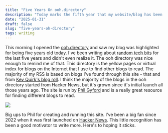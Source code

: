 ```yaml
---
title: "Five Years On ooh.directory"
description: "Today marks the fifth year that my website/blog has been on the ooh.directory"
date: "2025-01-31"
draft: false
slug: "five-years-oh-directory"
tags: writing
---
```


 <section>
    <p>
        This morning I opened the <a href="https://ooh.directory">ooh.directory</a> and saw my blog was highlighted for being five years old today. I've been writing about <a href="/blog/fizzbuzz-in-c">random tech bits</a> for the last five years and didn't even realize it. The ooh directory was nice enough to remind me of that. This directory is the yellow pages or virtual index for blogs on the Internet that I use to find other blogs to read. The majority of my RSS is based on blogs I've found through this site - that and from <a href="https://kevquirk.com/">Kev Quirk's blog roll</a>. I think the majority of the blogs in the ooh directory started from Hacker News, but it's grown since it's initial launch all those years ago. The site is run by <a href="https://www.gyford.com/">Phil Gyford</a> and is a really great resource for finding different blogs to read. 
    </p>
    <p>
        <img src="/images/2025/ooh-directory.png" class="w-100" />
    </p>
    <p>
    <p>
        Big ups to Phil for creating and running this site. I've been a big fan since 2022 when it was first launched on <a href="https://news.ycombinator.com/item?id=33719983">Hacker News</a>. This little recognition has been a good motivator to write more. Here's to hoping it sticks.

</section>
